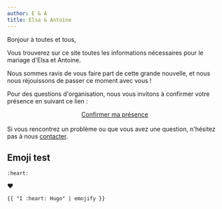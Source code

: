 ```yaml
---
author: E & A
title: Elsa & Antoine
---
```


Bonjour à toutes et tous,

Vous trouverez sur ce site toutes les informations nécessaires pour le mariage d'Elsa et Antoine.

Nous sommes ravis de vous faire part de cette grande nouvelle, et nous nous réjouissons de passer ce moment avec vous !

Pour des questions d'organisation, nous vous invitons à confirmer votre présence en suivant ce lien :

<center>
<a class="px-6 py-4 rounded-lg bg-blue-100 text-gray-800 hover:text-gray-900 hover:bg-blue-200 transition-colors dark:bg-gray-900 dark:hover:bg-gray-700" href="https://elsaetantoine.com/">Confirmer ma présence</a>
</center>

<br>
Si vous rencontrez un problème ou que vous avez une question, n'hésitez pas à nous <a href="/contact/"><u>contacter</u></a>.

## Emoji test

`:heart:`

:heart:

`{{ "I :heart: Hugo" | emojify }}`